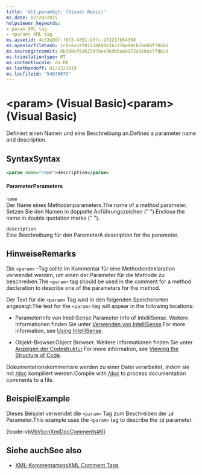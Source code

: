 ```yaml
---
title: '&lt;param&gt; (Visual Basic)'
ms.date: 07/20/2015
helpviewer_keywords:
- param XML tag
- <param> XML tag
ms.assetid: 4e32e86f-f6f3-4301-b7fc-2f321fb54368
ms.openlocfilehash: cc9ceccef8123d49d6267276e9dcb7be84f78a01
ms.sourcegitcommit: 6b308cf6d627d78ee36dbbae8972a310ac7fd6c8
ms.translationtype: MT
ms.contentlocale: de-DE
ms.lasthandoff: 01/23/2019
ms.locfileid: "54670679"
---
```

# <a name="ltparamgt-visual-basic"></a><span data-ttu-id="33409-102">&lt;param&gt; (Visual Basic)</span><span class="sxs-lookup"><span data-stu-id="33409-102">&lt;param&gt; (Visual Basic)</span></span>
<span data-ttu-id="33409-103">Definiert einen Namen und eine Beschreibung an.</span><span class="sxs-lookup"><span data-stu-id="33409-103">Defines a parameter name and description.</span></span>  
  
## <a name="syntax"></a><span data-ttu-id="33409-104">Syntax</span><span class="sxs-lookup"><span data-stu-id="33409-104">Syntax</span></span>  
  
```xml  
<param name="name">description</param>  
```  
  
#### <a name="parameters"></a><span data-ttu-id="33409-105">Parameter</span><span class="sxs-lookup"><span data-stu-id="33409-105">Parameters</span></span>  
 `name`  
 <span data-ttu-id="33409-106">Der Name eines Methodenparameters.</span><span class="sxs-lookup"><span data-stu-id="33409-106">The name of a method parameter.</span></span> <span data-ttu-id="33409-107">Setzen Sie den Namen in doppelte Anführungszeichen (" ").</span><span class="sxs-lookup"><span data-stu-id="33409-107">Enclose the name in double quotation marks (" ").</span></span>  
  
 `description`  
 <span data-ttu-id="33409-108">Eine Beschreibung für den Parameter</span><span class="sxs-lookup"><span data-stu-id="33409-108">A description for the parameter.</span></span>  
  
## <a name="remarks"></a><span data-ttu-id="33409-109">Hinweise</span><span class="sxs-lookup"><span data-stu-id="33409-109">Remarks</span></span>  
 <span data-ttu-id="33409-110">Die `<param>` -Tag sollte im Kommentar für eine Methodendeklaration verwendet werden, um einen der Parameter für die Methode zu beschreiben.</span><span class="sxs-lookup"><span data-stu-id="33409-110">The `<param>` tag should be used in the comment for a method declaration to describe one of the parameters for the method.</span></span>  
  
 <span data-ttu-id="33409-111">Der Text für die `<param>` Tag wird in den folgenden Speicherorten angezeigt:</span><span class="sxs-lookup"><span data-stu-id="33409-111">The text for the `<param>` tag will appear in the following locations:</span></span>  
  
-   <span data-ttu-id="33409-112">ParameterInfo von IntelliSense.</span><span class="sxs-lookup"><span data-stu-id="33409-112">Parameter Info of IntelliSense.</span></span> <span data-ttu-id="33409-113">Weitere Informationen finden Sie unter [Verwenden von IntelliSense](/visualstudio/ide/using-intellisense).</span><span class="sxs-lookup"><span data-stu-id="33409-113">For more information, see [Using IntelliSense](/visualstudio/ide/using-intellisense).</span></span>  
  
-   <span data-ttu-id="33409-114">Objekt-Browser.</span><span class="sxs-lookup"><span data-stu-id="33409-114">Object Browser.</span></span> <span data-ttu-id="33409-115">Weitere Informationen finden Sie unter [Anzeigen der Codestruktur](/visualstudio/ide/viewing-the-structure-of-code).</span><span class="sxs-lookup"><span data-stu-id="33409-115">For more information, see [Viewing the Structure of Code](/visualstudio/ide/viewing-the-structure-of-code).</span></span>  
  
 <span data-ttu-id="33409-116">Dokumentationskommentare werden zu einer Datei verarbeitet, indem sie mit [/doc](../../../visual-basic/reference/command-line-compiler/doc.md) kompiliert werden.</span><span class="sxs-lookup"><span data-stu-id="33409-116">Compile with [/doc](../../../visual-basic/reference/command-line-compiler/doc.md) to process documentation comments to a file.</span></span>  
  
## <a name="example"></a><span data-ttu-id="33409-117">Beispiel</span><span class="sxs-lookup"><span data-stu-id="33409-117">Example</span></span>  
 <span data-ttu-id="33409-118">Dieses Beispiel verwendet die `<param>` Tag zum Beschreiben der `id` Parameter.</span><span class="sxs-lookup"><span data-stu-id="33409-118">This example uses the `<param>` tag to describe the `id` parameter.</span></span>  
  
 [!code-vb[VbVbcnXmlDocComments#6](../../../visual-basic/language-reference/xmldoc/codesnippet/VisualBasic/param_1.vb)]  
  
## <a name="see-also"></a><span data-ttu-id="33409-119">Siehe auch</span><span class="sxs-lookup"><span data-stu-id="33409-119">See also</span></span>
- [<span data-ttu-id="33409-120">XML-Kommentartags</span><span class="sxs-lookup"><span data-stu-id="33409-120">XML Comment Tags</span></span>](../../../visual-basic/language-reference/xmldoc/index.md)
